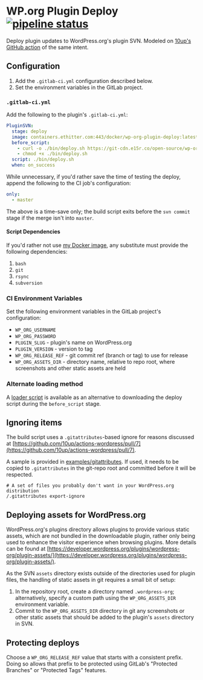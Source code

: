 # WP.org Plugin Deploy [![pipeline status](https://git.ethitter.com/open-source/wp-org-plugin-deploy/badges/master/pipeline.svg)](https://git.ethitter.com/open-source/wp-org-plugin-deploy/commits/master)

Deploy plugin updates to WordPress.org's plugin SVN. Modeled on [10up's GitHub action](https://github.com/10up/actions-wordpress/blob/598b1572d5024340f09d7efc083a65ebff3bcdef/dotorg-plugin-deploy/entrypoint.sh) of the same intent.

## Configuration

1. Add the `.gitlab-ci.yml` configuration described below.
1. Set the environment variables in the GitLab project.

### `.gitlab-ci.yml`

Add the following to the plugin's `.gitlab-ci.yml`:

```yaml
PluginSVN:
  stage: deploy
  image: containers.ethitter.com:443/docker/wp-org-plugin-deploy:latest
  before_script:
    - curl -o ./bin/deploy.sh https://git-cdn.e15r.co/open-source/wp-org-plugin-deploy/raw/master/scripts/deploy.sh
    - chmod +x ./bin/deploy.sh
  script: ./bin/deploy.sh
  when: on_success
```

While unnecessary, if you'd rather save the time of testing the deploy, append the following to the CI job's configuration:

```yaml
only:
  - master
```

The above is a time-save only; the build script exits before the `svn commit` stage if the merge isn't into `master`. 

#### Script Dependencies

If you'd rather not use [my Docker image](https://git.ethitter.com/docker/wp-org-plugin-deploy), any substitute must provide the following dependencies:

1. `bash`
1. `git`
1. `rsync`
1. `subversion`

### CI Environment Variables

Set the following environment variables in the GitLab project's configuration:

* `WP_ORG_USERNAME`
* `WP_ORG_PASSWORD`
* `PLUGIN_SLUG` - plugin's name on WordPress.org
* `PLUGIN_VERSION` - version to tag
* `WP_ORG_RELEASE_REF` - git commit ref (branch or tag) to use for release 
* `WP_ORG_ASSETS_DIR` - directory name, relative to repo root, where screenshots and other static assets are held

### Alternate loading method

A [loader script](./scripts/loader.sh) is available as an alternative to downloading the deploy script during the `before_script` stage.

## Ignoring items

The build script uses a `.gitattributes`-based ignore for reasons discussed at [https://github.com/10up/actions-wordpress/pull/7](https://github.com/10up/actions-wordpress/pull/7).

A sample is provided in [examples/gitattributes](./examples/gitattributes). If used, it needs to be copied to `.gitattributes` in the git-repo root and committed before it will be respected.

```
# A set of files you probably don't want in your WordPress.org distribution
/.gitattributes export-ignore
```

## Deploying assets for WordPress.org

WordPress.org's plugins directory allows plugins to provide various static assets, which are not bundled in the downloadable plugin, rather only being used to enhance the visitor experience when browsing plugins. More details can be found at [https://developer.wordpress.org/plugins/wordpress-org/plugin-assets/](https://developer.wordpress.org/plugins/wordpress-org/plugin-assets/).

As the SVN `assets` directory exists outside of the directories used for plugin files, the handling of static assets in git requires a small bit of setup:

1. In the repository root, create a directory named `.wordpress-org`; alternatively, specify a custom path using the `WP_ORG_ASSETS_DIR` environment variable.
1. Commit to the `WP_ORG_ASSETS_DIR` directory in git any screenshots or other static assets that should be added to the plugin's `assets` directory in SVN.

## Protecting deploys

Choose a `WP_ORG_RELEASE_REF` value that starts with a consistent prefix. Doing so allows that prefix to be protected using GitLab's "Protected Branches" or "Protected Tags" features.
